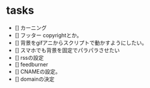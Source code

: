 # tasks

* [] カーニング
* [] フッター copyrightとか。
* [] 背景をgifアニからスクリプトで動かすようにしたい。
* [] スマホでも背景を固定でパラパラさせたい
* [] rssの設定
* [] feedburner
* [] CNAMEの設定。
* [] domainの決定

